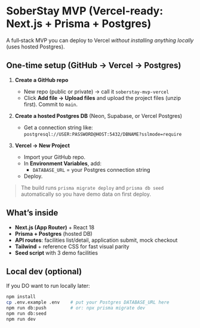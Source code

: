 
# SoberStay MVP (Vercel-ready: Next.js + Prisma + Postgres)

A full‑stack MVP you can deploy to Vercel *without installing anything locally* (uses hosted Postgres).

## One-time setup (GitHub → Vercel → Postgres)
1) **Create a GitHub repo**
   - New repo (public or private) → call it `soberstay-mvp-vercel`
   - Click **Add file → Upload files** and upload the project files (unzip first). Commit to `main`.

2) **Create a hosted Postgres DB** (Neon, Supabase, or Vercel Postgres)
   - Get a connection string like:
     `postgresql://USER:PASSWORD@HOST:5432/DBNAME?sslmode=require`

3) **Vercel → New Project**
   - Import your GitHub repo.
   - In **Environment Variables**, add:
     - `DATABASE_URL` = your Postgres connection string
   - Deploy.

> The build runs `prisma migrate deploy` and `prisma db seed` automatically so you have demo data on first deploy.

## What’s inside
- **Next.js (App Router)** + React 18
- **Prisma + Postgres** (hosted DB)
- **API routes**: facilities list/detail, application submit, mock checkout
- **Tailwind** + reference CSS for fast visual parity
- **Seed script** with 3 demo facilities

## Local dev (optional)
If you DO want to run locally later:
```bash
npm install
cp .env.example .env    # put your Postgres DATABASE_URL here
npm run db:push         # or: npx prisma migrate dev
npm run db:seed
npm run dev
```
